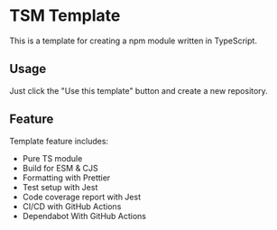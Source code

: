 # TSM Template

This is a template for creating a npm module written in TypeScript.

## Usage

Just click the "Use this template" button and create a new repository.

## Feature

Template feature includes:

- Pure TS module
- Build for ESM & CJS
- Formatting with Prettier
- Test setup with Jest
- Code coverage report with Jest
- CI/CD with GitHub Actions
- Dependabot With GitHub Actions
